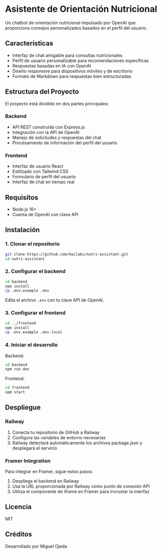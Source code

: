 # Asistente de Orientación Nutricional

Un chatbot de orientación nutricional impulsado por OpenAI que proporciona consejos personalizados basados en el perfil del usuario.

## Características

- Interfaz de chat amigable para consultas nutricionales
- Perfil de usuario personalizable para recomendaciones específicas
- Respuestas basadas en IA con OpenAI
- Diseño responsive para dispositivos móviles y de escritorio
- Formato de Markdown para respuestas bien estructuradas

## Estructura del Proyecto

El proyecto está dividido en dos partes principales:

### Backend

- API REST construida con Express.js
- Integración con la API de OpenAI
- Manejo de solicitudes y respuestas del chat
- Procesamiento de información del perfil del usuario

### Frontend

- Interfaz de usuario React
- Estilizado con Tailwind CSS
- Formulario de perfil del usuario
- Interfaz de chat en tiempo real

## Requisitos

- Node.js 16+
- Cuenta de OpenAI con clave API

## Instalación

### 1. Clonar el repositorio

```bash
git clone https://github.com/4ailabs/nutri-assistant.git
cd nutri-assistant
```

### 2. Configurar el backend

```bash
cd backend
npm install
cp .env.example .env
```

Edita el archivo `.env` con tu clave API de OpenAI.

### 3. Configurar el frontend

```bash
cd ../frontend
npm install
cp .env.example .env.local
```

### 4. Iniciar el desarrollo

Backend:
```bash
cd backend
npm run dev
```

Frontend:
```bash
cd frontend
npm start
```

## Despliegue

### Railway

1. Conecta tu repositorio de GitHub a Railway
2. Configura las variables de entorno necesarias
3. Railway detectará automáticamente los archivos package.json y desplegará el servicio

### Framer Integration

Para integrar en Framer, sigue estos pasos:

1. Despliega el backend en Railway
2. Usa la URL proporcionada por Railway como punto de conexión API
3. Utiliza el componente de iframe en Framer para incrustar la interfaz

## Licencia

MIT

## Créditos

Desarrollado por Miguel Ojeda